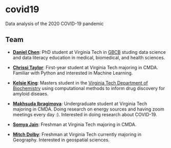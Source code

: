 # covid19
Data analysis of the 2020 COVID-19 pandemic

## Team

- **[Daniel Chen](https://daniel.rbind.io/)**: PhD student at Virginia Tech in [GBCB](https://gbcb.graduateschool.vt.edu/) studing data science and data literacy education in medical, biomedical, and health sciences.

- **[Chrissi Taylor]()**: First-year student at Virginia Tech majoring in CMDA. Familiar with Python and interested in Machine Learning. 

- **[Kelsie King](https://github.com/kelsieking23)**: Masters student in the [Virginia Tech Department of Biochemistry](https://www.biochem.vt.edu/) using computational methods to inform drug discovery for amyloid diseaes.

- **[Makhsuda Ibragimova]()**: Undergraduate student at Virginia Tech majoring in CMDA. Doing research on energy sources and having zoom meetings every day :). Interested in doing research about COVID-19.  

- **[Somya Jain]()**: Freshman at Virginia Tech majoring in CMDA.

- **[Mitch Dolby]()**: Freshman at Virginia Tech currently majoring in Geography. Interested in geospatial sciences.
